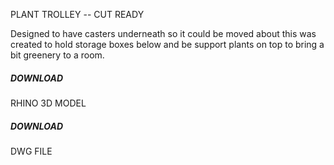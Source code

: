 PLANT TROLLEY -- CUT READY

[](https://github.com/cnc-projects/plant-trolley/blob/7d8fe6e9bc253cfe04f360b63d4f72be3430832b/8.-PLANT-TROLLEY.jpg)

Designed to have casters underneath so it could be moved about this was created to hold storage boxes below and be support plants on top to bring a bit greenery to a room. 

##### DOWNLOAD

RHINO 3D MODEL

[](PLANT-TROLLY-766MM-WIDE-CUT-READY.3dm)

##### DOWNLOAD

DWG FILE

[](PLANT-TROLLY-766MM-WIDE-CUT-READY.dwg)

